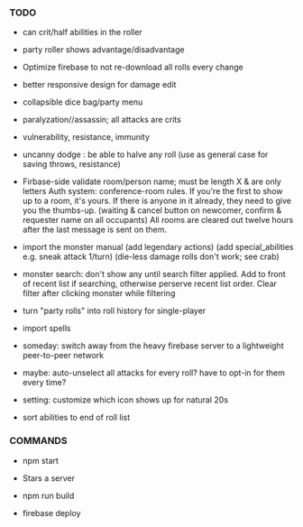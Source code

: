 
### TODO



- can crit/half abilities in the roller
- party roller shows advantage/disadvantage
- Optimize firebase to not re-download all rolls every change
- better responsive design for damage edit



- collapsible dice bag/party menu

- paralyzation//assassin; all attacks are crits
- vulnerability, resistance, immunity
- uncanny dodge : be able to halve any roll
  (use as general case for saving throws, resistance)

- Firbase-side validate room/person name; must be length X & are only letters
  Auth system: conference-room rules.
  If you're the first to show up to a room, it's yours.
  If there is anyone in it already, they need to give you the thumbs-up.
    (waiting & cancel button on newcomer, confirm & requester name on all occupants)
  All rooms are cleared out twelve hours after the last message is sent on them.

- import the monster manual
  (add legendary actions)
  (add special_abilities e.g. sneak attack 1/turn)
  (die-less damage rolls don't work; see crab)

- monster search: don't show any until search filter applied. Add to front of recent list if searching, otherwise perserve recent list order. Clear filter after clicking monster while filtering

- turn "party rolls" into roll history for single-player

- import spells




- someday: switch away from the heavy firebase server to a lightweight peer-to-peer network

- maybe: auto-unselect all attacks for every roll? have to opt-in for them every time?
- setting: customize which icon shows up for natural 20s


- sort abilities to end of roll list


### COMMANDS

- npm start
- Stars a server

- npm run build
- firebase deploy

